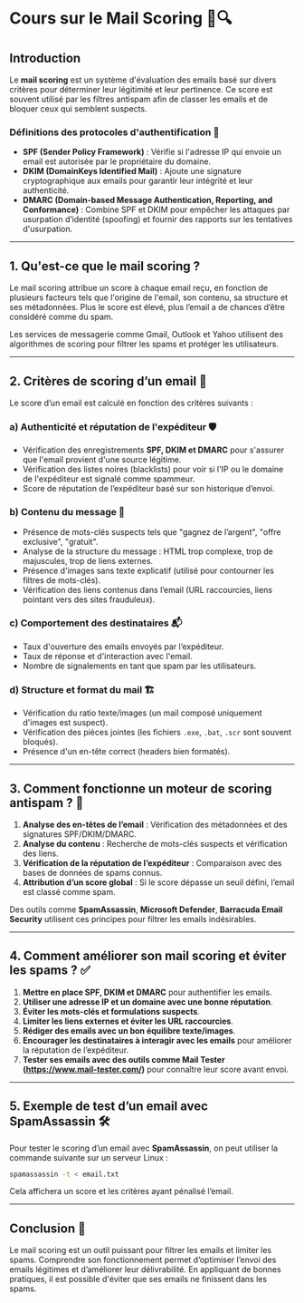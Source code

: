# Cours sur le Mail Scoring 📧🔍

## Introduction
Le **mail scoring** est un système d'évaluation des emails basé sur divers critères pour déterminer leur légitimité et leur pertinence. Ce score est souvent utilisé par les filtres antispam afin de classer les emails et de bloquer ceux qui semblent suspects.

### Définitions des protocoles d'authentification 📜
- **SPF (Sender Policy Framework)** : Vérifie si l'adresse IP qui envoie un email est autorisée par le propriétaire du domaine.
- **DKIM (DomainKeys Identified Mail)** : Ajoute une signature cryptographique aux emails pour garantir leur intégrité et leur authenticité.
- **DMARC (Domain-based Message Authentication, Reporting, and Conformance)** : Combine SPF et DKIM pour empêcher les attaques par usurpation d’identité (spoofing) et fournir des rapports sur les tentatives d'usurpation.

---

## 1. Qu'est-ce que le mail scoring ?
Le mail scoring attribue un score à chaque email reçu, en fonction de plusieurs facteurs tels que l'origine de l'email, son contenu, sa structure et ses métadonnées. Plus le score est élevé, plus l’email a de chances d’être considéré comme du spam.

Les services de messagerie comme Gmail, Outlook et Yahoo utilisent des algorithmes de scoring pour filtrer les spams et protéger les utilisateurs.

---

## 2. Critères de scoring d’un email 🎯
Le score d’un email est calculé en fonction des critères suivants :

### a) Authenticité et réputation de l'expéditeur 🛡️
- Vérification des enregistrements **SPF, DKIM et DMARC** pour s'assurer que l'email provient d'une source légitime.
- Vérification des listes noires (blacklists) pour voir si l'IP ou le domaine de l'expéditeur est signalé comme spammeur.
- Score de réputation de l’expéditeur basé sur son historique d’envoi.

### b) Contenu du message 📄
- Présence de mots-clés suspects tels que "gagnez de l’argent", "offre exclusive", "gratuit".
- Analyse de la structure du message : HTML trop complexe, trop de majuscules, trop de liens externes.
- Présence d'images sans texte explicatif (utilisé pour contourner les filtres de mots-clés).
- Vérification des liens contenus dans l’email (URL raccourcies, liens pointant vers des sites frauduleux).

### c) Comportement des destinataires 📬
- Taux d'ouverture des emails envoyés par l’expéditeur.
- Taux de réponse et d'interaction avec l'email.
- Nombre de signalements en tant que spam par les utilisateurs.

### d) Structure et format du mail 🏗️
- Vérification du ratio texte/images (un mail composé uniquement d'images est suspect).
- Vérification des pièces jointes (les fichiers `.exe`, `.bat`, `.scr` sont souvent bloqués).
- Présence d'un en-tête correct (headers bien formatés).

---

## 3. Comment fonctionne un moteur de scoring antispam ? 🧠

1. **Analyse des en-têtes de l’email** : Vérification des métadonnées et des signatures SPF/DKIM/DMARC.
2. **Analyse du contenu** : Recherche de mots-clés suspects et vérification des liens.
3. **Vérification de la réputation de l’expéditeur** : Comparaison avec des bases de données de spams connus.
4. **Attribution d’un score global** : Si le score dépasse un seuil défini, l’email est classé comme spam.

Des outils comme **SpamAssassin**, **Microsoft Defender**, **Barracuda Email Security** utilisent ces principes pour filtrer les emails indésirables.

---

## 4. Comment améliorer son mail scoring et éviter les spams ? ✅
1. **Mettre en place SPF, DKIM et DMARC** pour authentifier les emails.
2. **Utiliser une adresse IP et un domaine avec une bonne réputation**.
3. **Éviter les mots-clés et formulations suspects**.
4. **Limiter les liens externes et éviter les URL raccourcies**.
5. **Rédiger des emails avec un bon équilibre texte/images**.
6. **Encourager les destinataires à interagir avec les emails** pour améliorer la réputation de l’expéditeur.
7. **Tester ses emails avec des outils comme Mail Tester (https://www.mail-tester.com/)** pour connaître leur score avant envoi.

---

## 5. Exemple de test d’un email avec SpamAssassin 🛠️
Pour tester le scoring d’un email avec **SpamAssassin**, on peut utiliser la commande suivante sur un serveur Linux :
```bash
spamassassin -t < email.txt
```
Cela affichera un score et les critères ayant pénalisé l’email.

---

## Conclusion 🏁
Le mail scoring est un outil puissant pour filtrer les emails et limiter les spams. Comprendre son fonctionnement permet d’optimiser l’envoi des emails légitimes et d’améliorer leur délivrabilité. En appliquant de bonnes pratiques, il est possible d'éviter que ses emails ne finissent dans les spams.

